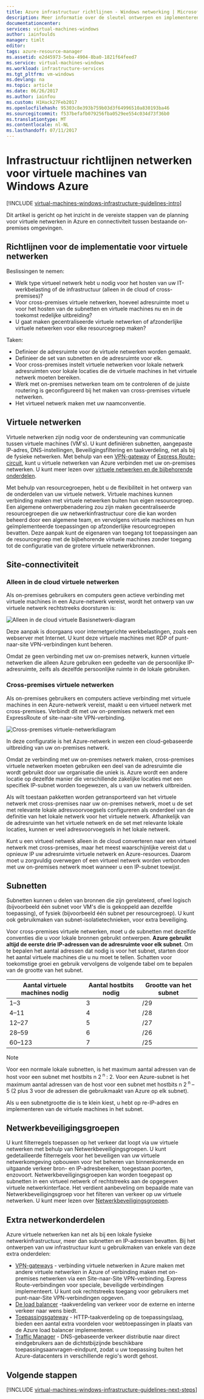 ```yaml
---
title: Azure infrastructuur richtlijnen - Windows networking | Microsoft Docs
description: Meer informatie over de sleutel ontwerpen en implementeren van de richtlijnen voor het implementeren van virtuele netwerken in Azure-infrastructuurservices.
documentationcenter: 
services: virtual-machines-windows
author: iainfoulds
manager: timlt
editor: 
tags: azure-resource-manager
ms.assetid: e2d45973-5eba-4904-8ba0-1821f64feed7
ms.service: virtual-machines-windows
ms.workload: infrastructure-services
ms.tgt_pltfrm: vm-windows
ms.devlang: na
ms.topic: article
ms.date: 06/26/2017
ms.author: iainfou
ms.custom: H1Hack27Feb2017
ms.openlocfilehash: 95303c8e393b759b03d3f64996510a830193ba46
ms.sourcegitcommit: f537befafb079256fba0529ee554c034d73f36b0
ms.translationtype: MT
ms.contentlocale: nl-NL
ms.lasthandoff: 07/11/2017
---
```

# <a name="azure-networking-infrastructure-guidelines-for-windows-vms"></a>Infrastructuur richtlijnen netwerken voor virtuele machines van Windows Azure 

[!INCLUDE [virtual-machines-windows-infrastructure-guidelines-intro](../../../includes/virtual-machines-windows-infrastructure-guidelines-intro.md)]

Dit artikel is gericht op het inzicht in de vereiste stappen van de planning voor virtuele netwerken in Azure en connectiviteit tussen bestaande on-premises omgevingen.

## <a name="implementation-guidelines-for-virtual-networks"></a>Richtlijnen voor de implementatie voor virtuele netwerken
Beslissingen te nemen:

* Welk type virtueel netwerk hebt u nodig voor het hosten van uw IT-werkbelasting of de infrastructuur (alleen in de cloud of cross-premises)?
* Voor cross-premises virtuele netwerken, hoeveel adresruimte moet u voor het hosten van de subnetten en virtuele machines nu en in de toekomst redelijke uitbreiding?
* U gaat maken gecentraliseerde virtuele netwerken of afzonderlijke virtuele netwerken voor elke resourcegroep maken?

Taken:

* Definieer de adresruimte voor de virtuele netwerken worden gemaakt.
* Definieer de set van subnetten en de adresruimte voor elk.
* Voor cross-premises instelt virtuele netwerken voor lokale netwerk adresruimten voor lokale locaties die de virtuele machines in het virtuele netwerk moeten bereiken.
* Werk met on-premises netwerken team om te controleren of de juiste routering is geconfigureerd bij het maken van cross-premises virtuele netwerken.
* Het virtueel netwerk maken met uw naamconventie.

## <a name="virtual-networks"></a>Virtuele netwerken
Virtuele netwerken zijn nodig voor de ondersteuning van communicatie tussen virtuele machines (VM's). U kunt definiëren subnetten, aangepaste IP-adres, DNS-instellingen, Beveiligingsfiltering en taakverdeling, net als bij de fysieke netwerken. Met behulp van een [VPN-gateway](../../vpn-gateway/vpn-gateway-about-vpngateways.md) of [Express Route-circuit](../../expressroute/expressroute-introduction.md), kunt u virtuele netwerken van Azure verbinden met uw on-premises netwerken. U kunt meer lezen over [virtuele netwerken en de bijbehorende onderdelen](../../virtual-network/virtual-networks-overview.md).

Met behulp van resourcegroepen, hebt u de flexibiliteit in het ontwerp van de onderdelen van uw virtuele netwerk. Virtuele machines kunnen verbinding maken met virtuele netwerken buiten hun eigen resourcegroep. Een algemene ontwerpbenadering zou zijn maken gecentraliseerde resourcegroepen die uw netwerkinfrastructuur core die kan worden beheerd door een algemene team, en vervolgens virtuele machines en hun geïmplementeerde toepassingen op afzonderlijke resourcegroepen bevatten. Deze aanpak kunt de eigenaren van toegang tot toepassingen aan de resourcegroep met de bijbehorende virtuele machines zonder toegang tot de configuratie van de grotere virtuele netwerkbronnen.

## <a name="site-connectivity"></a>Site-connectiviteit
### <a name="cloud-only-virtual-networks"></a>Alleen in de cloud virtuele netwerken
Als on-premises gebruikers en computers geen actieve verbinding met virtuele machines in een Azure-netwerk vereist, wordt het ontwerp van uw virtuele netwerk rechtstreeks doorsturen is:

![Alleen in de cloud virtuele Basisnetwerk-diagram](./media/infrastructure-networking-guidelines/vnet01.png)

Deze aanpak is doorgaans voor internetgerichte werkbelastingen, zoals een webserver met Internet. U kunt deze virtuele machines met RDP of punt-naar-site VPN-verbindingen kunt beheren.

Omdat ze geen verbinding met uw on-premises netwerk, kunnen virtuele netwerken die alleen Azure gebruiken een gedeelte van de persoonlijke IP-adresruimte, zelfs als dezelfde persoonlijke ruimte in de lokale gebruiken.

### <a name="cross-premises-virtual-networks"></a>Cross-premises virtuele netwerken
Als on-premises gebruikers en computers actieve verbinding met virtuele machines in een Azure-netwerk vereist, maakt u een virtueel netwerk met cross-premises.  Verbindt dit met uw on-premises netwerk met een ExpressRoute of site-naar-site VPN-verbinding.

![Cross-premises virtuele-netwerkdiagram](./media/infrastructure-networking-guidelines/vnet02.png)

In deze configuratie is het Azure-netwerk in wezen een cloud-gebaseerde uitbreiding van uw on-premises netwerk.

Omdat ze verbinding met uw on-premises netwerk maken, cross-premises virtuele netwerken moeten gebruiken een deel van de adresruimte die wordt gebruikt door uw organisatie die uniek is. Azure wordt een andere locatie op dezelfde manier die verschillende zakelijke locaties met een specifiek IP-subnet worden toegewezen, als u van uw netwerk uitbreiden.

Als wilt toestaan pakketten worden getransporteerd van het virtuele netwerk met cross-premises naar uw on-premises netwerk, moet u de set met relevante lokale adresvoorvoegsels configureren als onderdeel van de definitie van het lokale netwerk voor het virtuele netwerk. Afhankelijk van de adresruimte van het virtuele netwerk en de set met relevante lokale locaties, kunnen er veel adresvoorvoegsels in het lokale netwerk.

Kunt u een virtueel netwerk alleen in de cloud converteren naar een virtueel netwerk met cross-premises, maar het meest waarschijnlijke vereist dat u opnieuw IP uw adresruimte virtuele netwerk en Azure-resources. Daarom moet u zorgvuldig overwegen of een virtueel netwerk worden verbonden met uw on-premises netwerk moet wanneer u een IP-subnet toewijst.

## <a name="subnets"></a>Subnetten
Subnetten kunnen u delen van bronnen die zijn gerelateerd, ofwel logisch (bijvoorbeeld één subnet voor VM's die is gekoppeld aan dezelfde toepassing), of fysiek (bijvoorbeeld één subnet per resourcegroep). U kunt ook gebruikmaken van subnet-isolatietechnieken, voor extra beveiliging.

Voor cross-premises virtuele netwerken, moet u de subnetten met dezelfde conventies die u voor lokale bronnen gebruikt ontwerpen. **Azure gebruikt altijd de eerste drie IP-adressen van de adresruimte voor elk subnet**. Om te bepalen het aantal adressen dat nodig is voor het subnet, starten door het aantal virtuele machines die u nu moet te tellen. Schatten voor toekomstige groei en gebruik vervolgens de volgende tabel om te bepalen van de grootte van het subnet.

| Aantal virtuele machines nodig | Aantal hostbits nodig | Grootte van het subnet |
| --- | --- | --- |
| 1–3 |3 |/29 |
| 4–11 |4 |/28 |
| 12–27 |5 |/27 |
| 28–59 |6 |/26 |
| 60–123 |7 |/25 |

> [!NOTE]
> Voor een normale lokale subnetten, is het maximum aantal adressen van de host voor een subnet met hostbits n 2<sup> n </sup> : 2. Voor een Azure-subnet is het maximum aantal adressen van de host voor een subnet met hostbits n 2<sup> n </sup> – 5 (2 plus 3 voor de adressen die gebruikmaakt van Azure op elk subnet).
> 
> 

Als u een subnetgrootte die is te klein kiest, u hebt op re-IP-adres en implementeren van de virtuele machines in het subnet.

## <a name="network-security-groups"></a>Netwerkbeveiligingsgroepen
U kunt filterregels toepassen op het verkeer dat loopt via uw virtuele netwerken met behulp van Netwerkbeveiligingsgroepen. U kunt gedetailleerde filterregels voor het beveiligen van uw virtuele netwerkomgeving opbouwen voor het beheren van binnenkomende en uitgaande verkeer bron- en IP-adresbereiken, toegestaan poorten, enzovoort. Netwerkbeveiligingsgroepen kan worden toegepast op subnetten in een virtueel netwerk of rechtstreeks aan de opgegeven virtuele netwerkinterface. Het verdient aanbeveling om bepaalde mate van Netwerkbeveiligingsgroep voor het filteren van verkeer op uw virtuele netwerken. U kunt meer lezen over [Netwerkbeveiligingsgroepen](../../virtual-network/virtual-networks-nsg.md).

## <a name="additional-network-components"></a>Extra netwerkonderdelen
Azure virtuele netwerken kan net als bij een lokale fysieke netwerkinfrastructuur, meer dan subnetten en IP-adressen bevatten. Bij het ontwerpen van uw infrastructuur kunt u gebruikmaken van enkele van deze extra onderdelen:

* [VPN-gateways](../../vpn-gateway/vpn-gateway-about-vpngateways.md) - verbinding virtuele netwerken in Azure maken met andere virtuele netwerken in Azure of verbinding maken met on-premises netwerken via een Site-naar-Site VPN-verbinding. Express Route-verbindingen voor speciale, beveiligde verbindingen implementeert. U kunt ook rechtstreeks toegang voor gebruikers met punt-naar-Site VPN-verbindingen opgeven.
* [De load balancer](../../load-balancer/load-balancer-overview.md) -taakverdeling van verkeer voor de externe en interne verkeer naar wens biedt.
* [Toepassingsgateway](../../application-gateway/application-gateway-introduction.md) - HTTP-taakverdeling op de toepassingslaag, bieden een aantal extra voordelen voor webtoepassingen in plaats van de Azure load balancer implementeren.
* [Traffic Manager](../../traffic-manager/traffic-manager-overview.md) - DNS-gebaseerde verkeer distributie naar direct eindgebruikers aan de dichtstbijzijnde beschikbare toepassingsaanvragen-eindpunt, zodat u uw toepassing buiten het Azure-datacenters in verschillende regio's wordt gehost.

## <a name="next-steps"></a>Volgende stappen
[!INCLUDE [virtual-machines-windows-infrastructure-guidelines-next-steps](../../../includes/virtual-machines-windows-infrastructure-guidelines-next-steps.md)]

